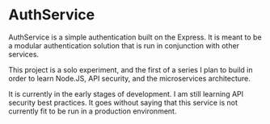 # AuthService

AuthService is a simple authentication built on the Express.
It is meant to be a modular authentication solution that is run in conjunction with other services.

This project is a solo experiment, and the first of a series I plan to build in order to learn Node.JS, API security, and the microservices architecture.

It is currently in the early stages of development.
I am still learning API security best practices.
It goes without saying that this service is not currently fit to be run in a production environment.